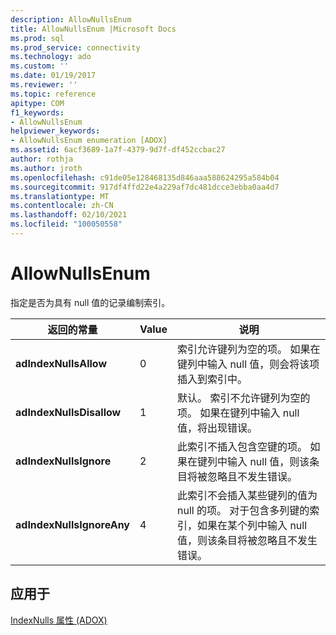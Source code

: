 ```yaml
---
description: AllowNullsEnum
title: AllowNullsEnum |Microsoft Docs
ms.prod: sql
ms.prod_service: connectivity
ms.technology: ado
ms.custom: ''
ms.date: 01/19/2017
ms.reviewer: ''
ms.topic: reference
apitype: COM
f1_keywords:
- AllowNullsEnum
helpviewer_keywords:
- AllowNullsEnum enumeration [ADOX]
ms.assetid: 6acf3689-1a7f-4379-9d7f-df452ccbac27
author: rothja
ms.author: jroth
ms.openlocfilehash: c91de05e128468135d846aaa588624295a584b04
ms.sourcegitcommit: 917df4ffd22e4a229af7dc481dcce3ebba0aa4d7
ms.translationtype: MT
ms.contentlocale: zh-CN
ms.lasthandoff: 02/10/2021
ms.locfileid: "100050558"
---
```

# <a name="allownullsenum"></a>AllowNullsEnum
指定是否为具有 null 值的记录编制索引。  
  
|返回的常量|Value|说明|  
|--------------|-----------|-----------------|  
|**adIndexNullsAllow**|0|索引允许键列为空的项。 如果在键列中输入 null 值，则会将该项插入到索引中。|  
|**adIndexNullsDisallow**|1|默认。 索引不允许键列为空的项。 如果在键列中输入 null 值，将出现错误。|  
|**adIndexNullsIgnore**|2|此索引不插入包含空键的项。 如果在键列中输入 null 值，则该条目将被忽略且不发生错误。|  
|**adIndexNullsIgnoreAny**|4|此索引不会插入某些键列的值为 null 的项。 对于包含多列键的索引，如果在某个列中输入 null 值，则该条目将被忽略且不发生错误。|  
  
## <a name="applies-to"></a>应用于  
 [IndexNulls 属性 (ADOX)](./indexnulls-property-adox.md)